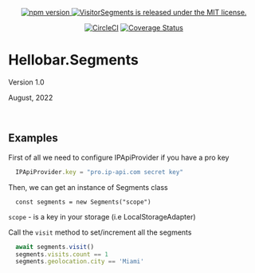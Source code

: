 <p align="center">
  <a href="https://badge.fury.io/js/visitor-segments">
    <img src="https://badge.fury.io/js/visitor-segments.svg" alt="npm version">
  </a>
  <a href="https://github.com/facebook/jest/blob/main/LICENSE">
    <img src="https://img.shields.io/badge/license-MIT-blue.svg" alt="VisitorSegments is released under the MIT license." />
  </a>
</p>

<p align="center">
  <a href="https://dl.circleci.com/status-badge/redirect/gh/Hello-bar/visitor-segments/tree/main"><img alt="CircleCI" src="https://dl.circleci.com/status-badge/img/gh/Hello-bar/visitor-segments/tree/main.svg?style=svg"></a>
  <a href="https://codecov.io/github/Hello-bar/visitor-segments"><img alt="Coverage Status" src="https://img.shields.io/codecov/c/github/Hello-bar/visitor-segments/main.svg?maxAge=43200"></a>
</p>

# Hellobar.Segments

Version 1.0

August, 2022

<br/>

## Examples

First of all we need to configure IPApiProvider if you have a pro key

```js
  IPApiProvider.key = "pro.ip-api.com secret key"
```

Then, we can get an instance of Segments class 

```  
  const segments = new Segments("scope")
```

`scope` - is a key in your storage (i.e LocalStorageAdapter)


Call the `visit` method to set/increment all the segments

```js
  await segments.visit()
  segments.visits.count == 1
  segments.geolocation.city == 'Miami'
```
